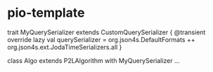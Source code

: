 # pio-template

trait MyQuerySerializer extends CustomQuerySerializer {
  @transient override lazy val querySerializer = org.json4s.DefaultFormats ++ org.json4s.ext.JodaTimeSerializers.all 
}

class Algo extends P2LAlgorithm with MyQuerySerializer ...

